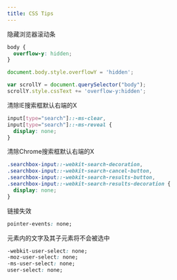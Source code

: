 ```yaml
---
title: CSS Tips
---
```


隐藏浏览器滚动条

```css
body {
  overflow-y: hidden;
}
```

```javascript
document.body.style.overflowY = 'hidden';
```

```javascript
var scrollY = document.querySelector("body");
scrollY.style.cssText += 'overflow-y:hidden';
```

清除IE搜索框默认右端的X

```css
input[type="search"]::-ms-clear,
input[type="search"]::-ms-reveal {
  display: none;
}
```

清除Chrome搜索框默认右端的X
```css
.searchbox-input::-webkit-search-decoration,
.searchbox-input::-webkit-search-cancel-button,
.searchbox-input::-webkit-search-results-button,
.searchbox-input::-webkit-search-results-decoration {
  display: none;
}
```

链接失效

```css
pointer-events: none;
```

元素内的文字及其子元素将不会被选中

```css
-webkit-user-select: none;
-moz-user-select: none;
-ms-user-select: none;
user-select: none;
```